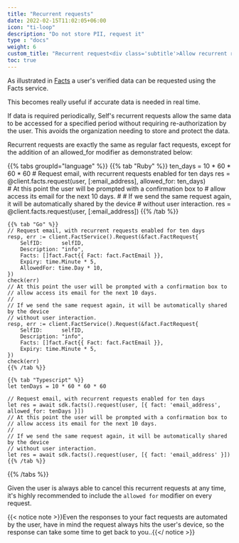 ```yaml
---
title: "Recurrent requests"
date: 2022-02-15T11:02:05+06:00
icon: "ti-loop"
description: "Do not store PII, request it"
type : "docs"
weight: 6
custom_title: "Recurrent request<div class='subtitle'>Allow recurrent requests for a defined period of time</div>"
toc: true
---
```


As illustrated in [Facts](facts/) a user's verified data can be requested using the Facts service.

This becomes really useful if accurate data is needed in real time.

If data is required periodically, Self's recurrent requests allow the same data to be accessed for a specified period without requiring re-authorization by the user. This avoids the organization needing to store and protect the data.

Recurrent requests are exactly the same as regular fact requests, except for the addition of an allowed_for modifier as demonstrated below:

{{% tabs groupId="language" %}}
    {{% tab "Ruby" %}}
    ten_days = 10 * 60 * 60 * 60
    # Request email, with recurrent requests enabled for ten days
    res = @client.facts.request(user, [:email_address], allowed_for: ten_days)    
    # At this point the user will be prompted with a confirmation box to 
    # allow access its email for the next 10 days.
    #
    # If we send the same request again, it will be automatically shared by the device
    # without user interaction.
    res = @client.facts.request(user, [:email_address])
    {{% /tab %}}

    {{% tab "Go" %}}
    // Request email, with recurrent requests enabled for ten days
    resp, err := client.FactService().Request(&fact.FactRequest{
        SelfID:      selfID,
        Description: "info",
        Facts: []fact.Fact{{ Fact: fact.FactEmail }},
        Expiry: time.Minute * 5,
        AllowedFor: time.Day * 10,
    })
    check(err)
    // At this point the user will be prompted with a confirmation box to 
    // allow access its email for the next 10 days.
    //
    // If we send the same request again, it will be automatically shared by the device
    // without user interaction.
    resp, err := client.FactService().Request(&fact.FactRequest{
        SelfID:      selfID,
        Description: "info",
        Facts: []fact.Fact{{ Fact: fact.FactEmail }},
        Expiry: time.Minute * 5,
    })
    check(err)
    {{% /tab %}}

    {{% tab "Typescript" %}}
    let tenDays = 10 * 60 * 60 * 60

    // Request email, with recurrent requests enabled for ten days
    let res = await sdk.facts().request(user, [{ fact: 'email_address', allowed_for: tenDays }])
    // At this point the user will be prompted with a confirmation box to 
    // allow access its email for the next 10 days.
    //
    // If we send the same request again, it will be automatically shared by the device
    // without user interaction.
    let res = await sdk.facts().request(user, [{ fact: 'email_address' }])
    {{% /tab %}}
{{% /tabs %}}

Given the user is always able to cancel this recurrent requests at any time, it's highly recommended to include the `allowed for` modifier on every request.

{{< notice note >}}Even the responses to your fact requests are automated by the user, have in mind the request always hits the user's device, so the response can take some time to get back to you..{{</ notice >}}

